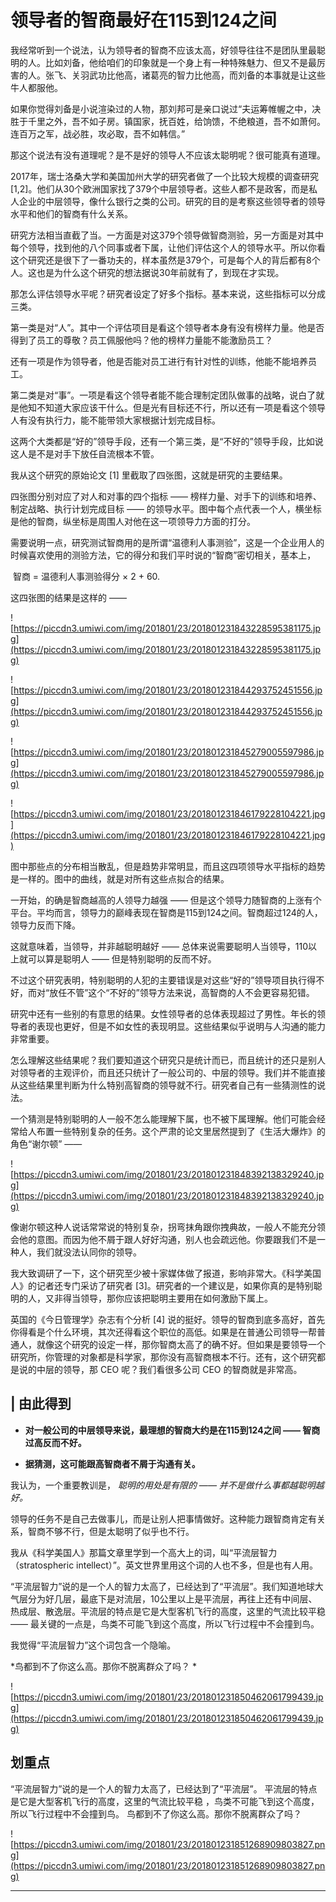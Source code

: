# 领导者的智商最好在115到124之间

我经常听到一个说法，认为领导者的智商不应该太高，好领导往往不是团队里最聪明的人。比如刘备，他给咱们的印象就是一个身上有一种特殊魅力、但又不是最厉害的人。张飞、关羽武功比他高，诸葛亮的智力比他高，而刘备的本事就是让这些牛人都服他。

如果你觉得刘备是小说渲染过的人物，那刘邦可是亲口说过“夫运筹帷幄之中，决胜于千里之外，吾不如子房。镇国家，抚百姓，给饷馈，不绝粮道，吾不如萧何。连百万之军，战必胜，攻必取，吾不如韩信。”

那这个说法有没有道理呢？是不是好的领导人不应该太聪明呢？很可能真有道理。

2017年，瑞士洛桑大学和美国加州大学的研究者做了一个比较大规模的调查研究 [1,2]。他们从30个欧洲国家找了379个中层领导者。这些人都不是政客，而是私人企业的中层领导，像什么银行之类的公司。研究的目的是考察这些领导者的领导水平和他们的智商有什么关系。

研究方法相当直截了当。一方面是对这379个领导做智商测验，另一方面是对其中每个领导，找到他的八个同事或者下属，让他们评估这个人的领导水平。所以你看这个研究还是很下了一番功夫的，样本虽然是379个，可是每个人的背后都有8个人。这也是为什么这个研究的想法据说30年前就有了，到现在才实现。

那怎么评估领导水平呢？研究者设定了好多个指标。基本来说，这些指标可以分成三类。

第一类是对“人”。其中一个评估项目是看这个领导者本身有没有榜样力量。他是否得到了员工的尊敬？员工佩服他吗？他的榜样力量能不能激励员工？

还有一项是作为领导者，他是否能对员工进行有针对性的训练，他能不能培养员工。

第二类是对“事”。一项是看这个领导者能不能合理制定团队做事的战略，说白了就是他知不知道大家应该干什么。但是光有目标还不行，所以还有一项是看这个领导人有没有执行力，能不能带领大家根据计划完成目标。

这两个大类都是“好的”领导手段，还有一个第三类，是“不好的”领导手段，比如说这人是不是对手下放任自流根本不管。

我从这个研究的原始论文 [1] 里截取了四张图，这就是研究的主要结果。

四张图分别对应了对人和对事的四个指标 —— 榜样力量、对手下的训练和培养、制定战略、执行计划完成目标 —— 的领导水平。图中每个点代表一个人，横坐标是他的智商，纵坐标是周围人对他在这一项领导力方面的打分。

需要说明一点，研究测试智商用的是所谓“温德利人事测验”，这是一个企业用人的时候喜欢使用的测验方法，它的得分和我们平时说的“智商”密切相关，基本上，

 智商 = 温德利人事测验得分 × 2 + 60.

这四张图的结果是这样的 ——  

![https://piccdn3.umiwi.com/img/201801/23/201801231843228595381175.jpg](https://piccdn3.umiwi.com/img/201801/23/201801231843228595381175.jpg)

![https://piccdn3.umiwi.com/img/201801/23/201801231844293752451556.jpg](https://piccdn3.umiwi.com/img/201801/23/201801231844293752451556.jpg)

![https://piccdn3.umiwi.com/img/201801/23/201801231845279005597986.jpg](https://piccdn3.umiwi.com/img/201801/23/201801231845279005597986.jpg)

![https://piccdn3.umiwi.com/img/201801/23/201801231846179228104221.jpg](https://piccdn3.umiwi.com/img/201801/23/201801231846179228104221.jpg)

图中那些点的分布相当散乱，但是趋势非常明显，而且这四项领导水平指标的趋势是一样的。图中的曲线，就是对所有这些点拟合的结果。

一开始，的确是智商越高的人领导力越强 —— 但是这个领导力随智商的上涨有个平台。平均而言，领导力的巅峰表现在智商是115到124之间。智商超过124的人，领导力反而下降。

这就意味着，当领导，并非越聪明越好 —— 总体来说需要聪明人当领导，110以上就可以算是聪明人 —— 但是特别聪明的反而不好。

不过这个研究表明，特别聪明的人犯的主要错误是对这些“好的”领导项目执行得不好，而对“放任不管”这个“不好的”领导方法来说，高智商的人不会更容易犯错。

研究中还有一些别的有意思的结果。女性领导者的总体表现超过了男性。年长的领导者的表现也更好，但是不如女性的表现明显。这些结果似乎说明与人沟通的能力非常重要。

怎么理解这些结果呢？我们要知道这个研究只是统计而已，而且统计的还只是别人对领导者的主观评价，而且还只统计了一般公司的、中层的领导。我们并不能直接从这些结果里判断为什么特别高智商的领导就不行。研究者自己有一些猜测性的说法。

一个猜测是特别聪明的人一般不怎么能理解下属，也不被下属理解。他们可能会经常给人布置一些特别复杂的任务。这个严肃的论文里居然提到了《生活大爆炸》的角色“谢尔顿” ——  

![https://piccdn3.umiwi.com/img/201801/23/201801231848392138329240.jpg](https://piccdn3.umiwi.com/img/201801/23/201801231848392138329240.jpg)

像谢尔顿这种人说话常常说的特别复杂，拐弯抹角跟你拽典故，一般人不能充分领会他的意图。而因为他不屑于跟人好好沟通，别人也会疏远他。你要跟我们不是一种人，我们就没法认同你的领导。

我大致调研了一下，这个研究至少被十家媒体做了报道，影响非常大。《科学美国人》的记者还专门采访了研究者 [3]。研究者的一个建议是，如果你真的是特别聪明的人，又非得当领导，那你应该把聪明主要用在如何激励下属上。

英国的《今日管理学》杂志有个分析 [4] 说的挺好。领导的智商到底多高好，首先你得看是个什么环境，其次还得看这个职位的高低。如果是在普通公司领导一帮普通人，就像这个研究的设定一样，那你智商太高了的确不好。但如果是要领导一个研究所，你管理的对象都是科学家，那你没有高智商根本不行。还有，这个研究都是说的中层的领导，那 CEO 呢？我们看很多公司 CEO 的智商就是非常高。 

## | 由此得到

* **对一般公司的中层领导来说，最理想的智商大约是在115到124之间 —— 智商过高反而不好。** 

* **据猜测，这可能跟高智商者不屑于沟通有关。** 

我认为，一个重要教训是， *聪明的用处是有限的 —— 并不是做什么事都越聪明越好。*

领导的任务不是自己去做事儿，而是让别人把事情做好。这种能力跟智商肯定有关系，智商不够不行，但是太聪明了似乎也不行。

我从《科学美国人》那篇文章里学到一个高大上的词，叫“平流层智力（stratospheric intellect）”。英文世界里用这个词的人也不多，但是也有人用。

“平流层智力”说的是一个人的智力太高了，已经达到了“平流层”。我们知道地球大气层分为好几层，最底下是对流层，10公里以上是平流层，再往上还有中间层、热成层、散逸层。平流层的特点是它是大型客机飞行的高度，这里的气流比较平稳 —— 最关键的一点是，鸟类不可能飞到这个高度，所以飞行过程中不会撞到鸟。

我觉得“平流层智力”这个词包含一个隐喻。

 *鸟都到不了你这么高。那你不脱离群众了吗？ *

![https://piccdn3.umiwi.com/img/201801/23/201801231850462061799439.jpg](https://piccdn3.umiwi.com/img/201801/23/201801231850462061799439.jpg)

## 划重点

“平流层智力”说的是一个人的智力太高了，已经达到了“平流层”。
平流层的特点是它是大型客机飞行的高度，这里的气流比较平稳 ，鸟类不可能飞到这个高度，所以飞行过程中不会撞到鸟。
鸟都到不了你这么高。那你不脱离群众了吗？

![https://piccdn3.umiwi.com/img/201801/23/201801231851268909803827.png](https://piccdn3.umiwi.com/img/201801/23/201801231851268909803827.png)

---
